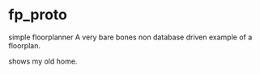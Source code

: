 # fp_proto
simple floorplanner
A very bare bones non database driven example of a floorplan.

shows my old home.
